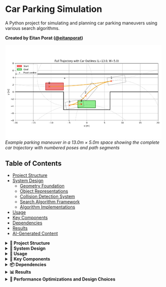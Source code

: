 # Car Parking Simulation

A Python project for simulating and planning car parking maneuvers using various search algorithms.

**Created by Eitan Porat ([@eitanporat](https://github.com/eitanporat))**

![Sample Parking Maneuver](docs/images/sample_full_3.png)
*Example parking maneuver in a 13.0m × 5.0m space showing the complete car trajectory with numbered poses and path segments*

## Table of Contents
- [Project Structure](#project-structure)
- [System Design](#system-design)
  - [Geometry Foundation](#geometry-foundation)
  - [Object Representations](#object-representations)
  - [Collision Detection System](#collision-detection-system)
  - [Search Algorithm Framework](#search-algorithm-framework)
  - [Algorithm Implementations](#algorithm-implementations)
- [Usage](#usage)
- [Key Components](#key-components)
- [Dependencies](#dependencies)
- [Results](#results)
- [AI-Generated Content](#ai-generated-content)

<details>
<summary><strong>📁 Project Structure</strong></summary>

```
car_project/
├── src/
│   ├── __init__.py          # Main package exports
│   ├── core/                # Core data structures and utilities
│   │   ├── __init__.py
│   │   ├── action.py        # Action definitions (straight, rotate)
│   │   ├── car.py           # Car geometry and kinematics
│   │   ├── direction.py     # Direction enum (LEFT, RIGHT)
│   │   ├── node.py          # Search node for algorithms
│   │   ├── parking_space.py # Parking space definition
│   │   ├── path.py          # Path representation (straight/arc segments)
│   │   └── point.py         # 2D point geometry
│   ├── algorithms/          # Parking algorithms
│   │   ├── __init__.py
│   │   ├── bfs_base.py      # Base class for parking search
│   │   ├── bfs_parking.py   # BFS parking planner
│   │   ├── bidir_bfs_parking.py # Bidirectional BFS parking
│   │   ├── heuristic.py     # Heuristic functions
│   │   └── parallel_parking.py # Parallel parking algorithm
│   ├── tests/               # Test files
│   │   ├── __init__.py
│   │   ├── bfs_test.py      # BFS algorithm tests
│   │   ├── bfs_reference_test.py # Reference BFS tests
│   │   ├── heuristic_bidir_test.py # Bidirectional heuristic tests
│   │   └── heuristic_test.py # Heuristic function tests
│   └── utils/               # Utility functions
│       ├── __init__.py
│       └── plot_utils.py    # Plotting utilities
├── car_env/                 # Python virtual environment
└── README.md               # This file
```
</details>

<details>
<summary><strong>🔧 System Design</strong></summary>

### Geometry Foundation

The system is built upon a geometric foundation that abstracts 2D space and motion:

**Point Class**: The fundamental abstraction representing a 2D vector with geometric operations:
- `angle()`: Returns the angle of the vector from the origin
- `rotate(angle)`: Rotates the point around the origin by a given angle
- `norm()`: Returns the Euclidean norm (magnitude) of the vector
- Standard vector operations: addition, subtraction, scalar multiplication

**PathPart Abstraction**: An abstract base class representing geometric path segments that can be:
- **StraightPart**: A straight line segment between two points
- **ArcPart**: A circular arc parameterized by center point, radius, start angle, and sweep angle

All PathPart implementations provide:
- `intersects(other)`: Determines if two path segments intersect
- `draw(ax)`: Renders the path segment on a matplotlib Axes object

**Path Class**: A composite structure containing an ordered sequence of PathPart objects, representing complete trajectories.

### Object Representations

#### Car System

**CarSpecs**: Immutable physical specifications of a vehicle:
- `length`: Total vehicle length in meters
- `width`: Vehicle width in meters  
- `rear_axle`: Distance from rear to rear axle in meters
- `minimum_turning_radius`: Minimum radius the vehicle can turn in meters

**CarState**: Complete pose description of a car at any moment:
- `specs`: Reference to the CarSpecs object
- `orientation`: Current heading angle in radians
- `center`: Position of the car's geometric center as a Point

The car is abstractly represented as a rectangle with four corner points, computed from the center, orientation, and specifications.

**Motion Primitives**: CarState provides two fundamental motion operations:
- `straight(distance)`: Moves the car forward/backward by a specified distance
- `rotate(angle, radius, direction)`: Rotates the car around a specified radius in the given direction

Both methods return a new CarState and optionally update a Path object if provided. More abstractly, an Action object can be applied using `apply_action(action)`, which encapsulates either straight or rotate operations.

#### Parking Space Representation

Parking spaces are modeled as collections of line segments forming boundaries:

**ParkingSpace Components**:
- `start`: Reference point for the parking space
- `width`: Width of the parking space
- `length`: Length of the parking space
- `baseline_left/right`: Extension distances beyond the parking space on left/right sides
- `road_width`: Width of the road adjacent to the parking space

The parking space consists of multiple curb segments:
- Bottom curb (parking space boundary)
- Side curbs (left and right boundaries)
- Top curb (road boundary)
- Extended baseline segments

*[Image placeholder: Parking space diagram showing curb segments and dimensions]*

### Collision Detection System

The system implements a two-tier collision detection approach:

**Static Collision Detection**: Checks if the car's rectangular representation intersects with any parking space curb segments in its current position.

**Dynamic Collision Detection**: Traces the complete paths taken by all four corners of the car during a motion primitive and checks for intersections with curb segments along the entire trajectory.

**Collision Handling**: When applying actions, if a ParkingSpace is provided and either static or dynamic collision is detected, a `CollisionException` is raised, preventing the invalid motion.

**Limitation**: The current implementation only checks corner trajectories. Edge segments between corners are not explicitly checked for collisions, which could theoretically miss some edge-curb intersections.

### Search Algorithm Framework

#### State Space Discretization

Although the physical world is continuous, the search operates on a discretized state space:
- Car positions are quantized to a grid resolution
- Orientations are quantized to discrete angle steps
- States are hashed for efficient storage and lookup in hash tables

#### Action Parameterization

**Rotation Actions**: Parameterized by:
- `radius`: Turning radius (using logarithmic scale for efficient coverage)
- `direction`: LEFT or RIGHT
- `angle`: Rotation magnitude in radians

**Straight Actions**: Parameterized by:
- `magnitude`: Distance to travel (positive/negative for forward/backward)

#### Node Expansion Strategy

**Pruning Mechanisms**:
1. **Collision-based pruning**: If a motion intersects curbs, further expansion in that direction is terminated
2. **Distance-based pruning**: States beyond a threshold distance (1.5x the initial distance to goal) are pruned to focus search on relevant areas

**State Management**: 
- Visited states are stored in a hash set for O(1) lookup
- Frontier states are maintained in appropriate data structures (queue for BFS, priority queue for A*)

### Algorithm Implementations

#### Base Framework

**`_ParkingSearchBase`**: Abstract base class implementing the core search infrastructure:
- State hashing and discretization
- Goal state checking
- Path reconstruction
- Common search utilities

#### Breadth-First Search (BFS)

**Configuration Parameters**:
- `step_resolution`: Distance step size for straight motions
- `step_angle_resolution`: Angle step size for rotations  
- `max_straight`: Maximum straight-line distance
- `max_radius`: Maximum turning radius
- `max_radius_count`: Number of radius values to try
- `depth`: Maximum search depth limit
- `max_turn_sweep`: Maximum rotation angle per action
- `max_dist_ratio`: Distance pruning threshold (1.5x initial distance)

**Algorithm**: Standard BFS with depth limiting and collision-aware expansion.

**Example Usage**:
```python
from src import CarSpecs, CarState, ParkingSpace, BFSParking, ExpansionConfig, Point

specs = CarSpecs(length=5, width=2, rear_axle=1, minimum_turning_radius=7)
start = CarState(specs, 0.0, Point(-10, 2))
goal = CarState(specs, 0.0, Point(0, -2))
parking = ParkingSpace(Point(-5, 0), width=4, length=10)

config = ExpansionConfig(
    step_resolution=2.0,
    step_angle_resolution=np.deg2rad(10),
    max_straight=8.0,
    depth=4
)

planner = BFSParking(start, [goal], parking, expansion_config=config)
path, actions = planner.search()
```

#### Heuristic BFS (A* Algorithm)

**Priority Queue Strategy**: Nodes are expanded based on heuristic priority rather than FIFO order, significantly improving search efficiency.

**Heuristic Functions Tested**:

1. **Goal Distance**: Simple Euclidean distance to goal center
2. **Line Distance**: Perpendicular distance from car's midline to goal center, weighted with rear axle distance
3. **Curb Distance**: Minimum distance from car's long sides to target curb point
4. **Top Curb Distance**: Distance from car sides to the road boundary (entry point)
5. **Hybrid Heuristic**: Combines line distance (for far distances) with curb distance (for close distances), using a threshold of 5 meters

**Performance Impact**: Heuristic-guided search dramatically reduces expansion count by focusing on promising directions.

**Example**:
```python
from src.algorithms.heuristic import distance_from_curb

config = ExpansionConfig(
    step_resolution=2.0,
    depth=4,
    heuristic=distance_from_curb  # Use curb-based heuristic
)
```

#### Bidirectional BFS

**Core Insight**: Exiting a parking space is computationally easier than entering it, making bidirectional search highly effective.

**Implementation**: 
- **Forward Search**: From start state toward goal (often with no heuristic)
- **Reverse Search**: From goal state toward start (using top curb distance heuristic)
- **Meet-in-the-Middle**: Searches meet at an intermediate state, then paths are reconstructed

**Configuration Strategy**:
- Forward expansion: Lower depth (2-3), no heuristic for broad exploration
- Reverse expansion: Higher depth (3-4), top curb distance heuristic for focused search

**Example**:
```python
from src import BidirBFSParking

# Forward config: broad exploration
cfg_start = ExpansionConfig(depth=2, heuristic=None)

# Reverse config: focused search  
cfg_goal = ExpansionConfig(depth=3, heuristic=distance_from_top_curb)

planner = BidirBFSParking(
    start_state=start,
    goal_states=[goal], 
    parking_space=parking,
    config_start=cfg_start,
    config_goal=cfg_goal
)
```

</details>

<details>
<summary><strong>🚀 Usage</strong></summary>

### Basic Import

```python
from src import CarSpecs, CarState, ParkingSpace, BFSParking, ExpansionConfig, Point
import numpy as np

# Create car specifications
specs = CarSpecs(length=4.5, width=1.8, rear_axle=1.0, minimum_turning_radius=5.0)

# Create car state
start_state = CarState(specs=specs, orientation=0.0, center=Point(0, 0))
goal_state = CarState(specs=specs, orientation=0.0, center=Point(10, 0))

# Create parking space
parking = ParkingSpace(start=Point(10, 5), width=2.5, length=5.0)

# Configure the planner
expansion_config = ExpansionConfig(
    step_resolution=2.0,
    step_angle_resolution=np.deg2rad(10),
    max_radius=100.0,
    max_radius_count=5,
    max_straight=8.0,
    depth=4,
)

# Create planner and search
planner = BFSParking(
    start_state=start_state,
    goal_states=[goal_state],
    parking_space=parking,
    expansion_config=expansion_config,
    grid_resolution=2.0,
    angle_resolution=np.deg2rad(10),
)
result = planner.search()
if result:
    path, actions = result
```

### Running Tests

```bash
# Run a specific test (recommended for this structure):
python -m src.tests.bfs_test
```

</details>

<details>
<summary><strong>🔑 Key Components</strong></summary>

### Core Modules
- **Car**: Handles car geometry, kinematics, and collision detection
- **ParkingSpace**: Defines parking space boundaries and constraints
- **Path**: Represents car trajectories as sequences of straight and arc segments
- **Action**: Defines motion primitives (straight movement, rotation)

### Algorithms
- **BFSParking**: Breadth-first search parking planner
- **BidirBFSParking**: Bidirectional BFS for improved performance
- **ParallelParking**: Specialized algorithm for parallel parking scenarios

### Heuristics
- **distance_from_curb**: Distance-based heuristic for parking accuracy
- **line_distance**: Line-based heuristic for path planning
- **line_then_curb**: Hybrid heuristic combining multiple approaches

</details>

<details>
<summary><strong>📦 Dependencies</strong></summary>

- numpy
- matplotlib

</details>

<details>
<summary><strong>📊 Results</strong></summary>

### Batch Sweep Results

We conducted a comprehensive sweep of parking lot dimensions using bidirectional BFS with the following parameters:

- **Length range**: 7.0m to 20.0m (step: 2.0m)
- **Width range**: 2.0m to 7.0m (step: 1.0m)
- **Total configurations**: 36
- **Algorithm**: Bidirectional BFS (Forward depth: 2, Reverse depth: 2)
- **Car specs**: 5.0m × 2.0m, rear axle at 1.0m, minimum turning radius 7.0m

#### 📊 Sweep Statistics
- **Total Configurations**: 36
- **✅ Successful**: 22
- **❌ Failed**: 14
- **Success Rate**: 61.1%

#### 📋 Results Table

| Length \ Width | 2m | 3m | 4m | 5m | 6m | 7m |
|---|---|---|---|---|---|---|
| **7m** | ❌ 53352 states | ❌ 53694 states | ❌ 53840 states | ❌ 53922 states | ❌ 53977 states | ❌ 54015 states |
| **9m** | ✅ 57854 states | ✅ 58905 states | ✅ 60999 states | ❌ 63146 states | ❌ 63382 states | ❌ 63624 states |
| **11m** | ✅ 3319 states | ✅ 70624 states | ✅ 73922 states | ✅ 75196 states | ❌ 78460 states | ❌ 79152 states |
| **13m** | ✅ 11274 states | ✅ 17657 states | ✅ 3720 states | ✅ 91994 states | ❌ 94935 states | ❌ 96735 states |
| **15m** | ✅ 5206 states | ✅ 13089 states | ✅ 24213 states | ✅ 32023 states | ✅ 107590 states | ❌ 119156 states |
| **17m** | ✅ 1441 states | ✅ 17902 states | ✅ 21265 states | ✅ 16805 states | ✅ 19839 states | ✅ 22996 states |

#### Key Observations

1. **Feasibility Threshold**: Parking becomes feasible around length 9.0m for narrow widths (2-4m)
2. **Width Impact**: Wider parking spaces (6-7m) require longer lengths (15-17m) for successful parking
3. **Search Efficiency**: Successful paths typically require fewer visited states than failed searches
4. **Path Complexity**: Most successful paths use 4 motion parts, with some using only 3 parts for larger spaces

#### Sample Visualizations

**Full Trajectory with Car Outlines**
![Sample Full Trajectory 1](docs/images/sample_full_1.png)
*Failed parking attempt in 7.0m × 2.0m space - too small for successful parking*

![Sample Full Trajectory 2](docs/images/sample_full_2.png)
*Successful parking at feasibility threshold in 9.0m × 2.0m space*

![Sample Full Trajectory 3](docs/images/sample_full_3.png)
*Medium-sized parking space (13.0m × 5.0m) with comfortable maneuver*

![Sample Full Trajectory 4](docs/images/sample_full_4.png)
*Large, comfortable parking space (17.0m × 7.0m) with ample room*

**Rear Axle Trajectories**
![Sample Rear Axle 1](docs/images/sample_rear_1.png)
*Rear axle path for failed 7.0m × 2.0m attempt*

![Sample Rear Axle 2](docs/images/sample_rear_2.png)
*Rear axle path for threshold case 9.0m × 2.0m*

![Sample Rear Axle 3](docs/images/sample_rear_3.png)
*Rear axle path for medium space 13.0m × 5.0m*

![Sample Rear Axle 4](docs/images/sample_rear_4.png)
*Rear axle path for large space 17.0m × 7.0m*

### Running Batch Sweeps

To run your own batch sweep:

```bash
# Run with default parameters
PYTHONPATH=. python scripts/batch_bidir_bfs.py

# Customize sweep parameters
PYTHONPATH=. python scripts/batch_bidir_bfs.py \
    --length-min 8.0 --length-max 16.0 --length-step 1.0 \
    --width-min 2.5 --width-max 6.0 --width-step 0.5 \
    --fwd-depth 3 --rev-depth 3
```

Results are saved in timestamped folders with:
- Individual JSON files for each configuration
- PNG plots showing trajectories
- `config.json` with sweep parameters
- `results_table.md` with summary table

</details>

<details>
<summary><strong>🔧 Performance Optimizations and Design Choices</strong></summary>

This section details the key design decisions and performance optimizations implemented in the system.

### Performance Optimizations

**Road Boundary Addition**: Including the top curb segment (road boundary) significantly improves search performance by providing better spatial constraints.

**Grid Resolution Impact**: 
- Too coarse grids can cause reconstruction failures in bidirectional search
- Fine grids improve accuracy but increase computational cost
- Optimal resolution balances accuracy with performance

**Heuristic Selection**: Different heuristics perform better for different scenarios:
- Line distance works well for long-range navigation
- Curb distance excels for precise parking maneuvers
- Hybrid approaches provide robust performance across scenarios

## Design Choices and Rationale

### Geometric Abstraction Decisions

**PathPart Hierarchy**:
- **Choice**: Used abstract base class with StraightPart and ArcPart implementations
- **Rationale**: This design allows for extensibility (future path types like splines) while providing a unified interface for intersection testing and visualization. The abstraction enables polymorphic behavior without complex type checking.

**Rectangle Car Representation**:
- **Choice**: Represented cars as rectangles rather than more complex shapes
- **Rationale**: Balances computational efficiency with sufficient accuracy for parking scenarios. While real cars have curved edges, the rectangular approximation captures the essential geometric constraints for collision detection and path planning.

### State Management Architecture

**Immutable CarSpecs**:
- **Choice**: Made CarSpecs immutable using `@dataclass(frozen=True)`
- **Rationale**: Vehicle specifications don't change during operation, and immutability prevents accidental modifications and enables safe sharing across multiple CarState instances.

**Functional State Updates**:
- **Choice**: Motion primitives return new CarState instances rather than modifying existing ones
- **Rationale**: Enables easy state history tracking, simplifies debugging, and prevents side effects that could corrupt search state. This functional approach aligns well with the search algorithm's need to explore multiple state trajectories.

**Action Abstraction**:
- **Choice**: Created Action class to encapsulate motion primitives
- **Rationale**: Provides a uniform interface for both straight and rotate operations, enables action reversal for bidirectional search, and makes the search algorithm independent of specific motion implementations.

### Collision Detection Strategy

**Two-Tier Collision Detection**:
- **Choice**: Implemented both static and dynamic collision checking
- **Rationale**: Static detection catches immediate collisions, while dynamic detection prevents invalid trajectories. This dual approach ensures safety without excessive computational overhead.

**Corner-Only Trajectory Checking**:
- **Choice**: Only check corner trajectories for dynamic collision detection
- **Rationale**: While theoretically incomplete, this approach captures the vast majority of collision scenarios with significantly reduced computational complexity. The trade-off between completeness and performance was deemed acceptable for this application.

**Exception-Based Collision Handling**:
- **Choice**: Raise CollisionException rather than returning boolean collision status
- **Rationale**: Forces explicit handling of collision scenarios and prevents silent failures. This design choice makes collision handling more robust and debuggable.

### Search Algorithm Design

**Discretization Strategy**:
- **Choice**: Discretize continuous state space using grid resolution and angle quantization
- **Rationale**: Enables finite search spaces and efficient state hashing. While this introduces approximation error, the resolution can be tuned to balance accuracy with computational feasibility.

**Logarithmic Radius Sampling**:
- **Choice**: Use geometric progression for turning radius values
- **Rationale**: Provides better coverage of the radius space with fewer samples. Small radius changes have larger effects on trajectory than large radius changes, making logarithmic sampling more efficient than linear sampling.

**Hash-Based State Storage**:
- **Choice**: Use hash tables for visited state tracking
- **Rationale**: Provides O(1) average case lookup and insertion, essential for handling large search spaces efficiently. The discretization enables reliable hashing of continuous state values.

### Algorithm Selection Rationale

**BFS as Foundation**:
- **Choice**: Started with breadth-first search as the base algorithm
- **Rationale**: BFS guarantees optimality (shortest path) and provides a clear baseline for performance comparison. Its simplicity makes it easier to debug and extend.

**Heuristic Integration**:
- **Choice**: Added heuristic guidance while maintaining depth limiting
- **Rationale**: Heuristics dramatically improve search efficiency without sacrificing the safety guarantees of depth limiting. The combination provides the benefits of A* with additional safety constraints.

**Bidirectional Search**:
- **Choice**: Implemented bidirectional BFS as the final approach
- **Rationale**: Leverages the asymmetric difficulty of entering vs. exiting parking spaces. The "meet-in-the-middle" approach reduces the effective search depth and often finds solutions faster than unidirectional search.

### Configuration Management

**ExpansionConfig Pattern**:
- **Choice**: Centralized configuration in ExpansionConfig dataclass
- **Rationale**: Provides a clean interface for algorithm parameterization, enables easy experimentation with different parameter combinations, and separates configuration from algorithm logic.

**Separate Forward/Reverse Configs**:
- **Choice**: Allow different configurations for bidirectional search directions
- **Rationale**: Enables optimization of each search direction based on its specific characteristics. Forward search benefits from broad exploration, while reverse search benefits from focused heuristics.

### Performance Optimization Decisions

**Road Boundary Inclusion**:
- **Choice**: Include top curb segment in parking space representation
- **Rationale**: Provides additional spatial constraints that guide search more effectively. This simple addition significantly improves search performance without major architectural changes.

**Distance-Based Pruning**:
- **Choice**: Prune states beyond 1.5x initial goal distance
- **Rationale**: Focuses search on relevant areas while maintaining a reasonable safety margin. This heuristic pruning reduces search space without sacrificing solution quality in most cases.

**Grid Resolution Tuning**:
- **Choice**: Make grid resolution configurable rather than fixed
- **Rationale**: Different scenarios require different accuracy levels. Fine grids improve solution quality but increase computation time, while coarse grids are faster but may miss solutions in complex scenarios.

</details>